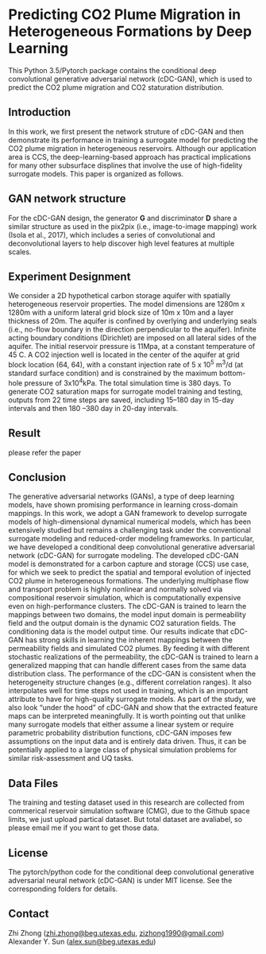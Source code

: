 # Predicting CO2 Plume Migration in Heterogeneous Formations by Deep Learning
This Python 3.5/Pytorch package contains the conditional deep convolutional generative adversarial network (cDC-GAN), which is used to predict the CO2 plume migration and CO2 staturation distribution. 
## Introduction
In this work, we first present the network struture of cDC-GAN and then demonstrate its performance in training a surrogate model for predicting the CO2 plume migration in heterogeneous reservoirs. Although our application area is CCS, the deep-learning-based approach has practical implications for many other subsurface displines that involve the use of high-fidelity surrogate models. This paper is organized as follows. 
## GAN network structure
For the cDC-GAN design, the generator **__G__** and discriminator **__D__** share a similar structure as used in the pix2pix (i.e., image-to-image mapping) work (Isola et al., 2017), which includes a series of convolutional and deconvolutional layers to help discover high level features at multiple scales. 

## Experiment Designment
We consider a 2D hypothetical carbon storage aquifer with spatially heterogeneous reservoir properties. The model dimensions are 1280m x 1280m with a uniform lateral grid block size of 10m x 10m and a layer thickness of 20m. The aquifer is confined by overlying and underlying seals (i.e., no-flow boundary in the direction perpendicular to the aquifer). Infinite acting boundary conditions (Dirichlet) are imposed on all lateral sides of the aquifer. The initial reservoir pressure is 11Mpa, at a constant temperature of 45 C. A CO2 injection well is located in the center of the aquifer at grid block location (64, 64), with a constant injection rate of 5 x 10<sup>5</sup> m<sup>3</sup>/d (at standard surface condition) and is constrained by the maximum bottom-hole pressure of 3x10<sup>4</sup>kPa. The total simulation time is 380 days. To generate CO2 saturation maps for surrogate model training and testing, outputs from 22 time steps are saved, including 15–180 day in 15-day intervals and then 180 –380 day in 20-day intervals.
## Result
please refer the paper
## Conclusion 
The generative adversarial networks (GANs), a type of deep learning models, have shown promising performance in learning cross-domain mappings. In this work, we adopt a GAN framework to develop surrogate models of high-dimensional dynamical numerical models, which has been extensively studied but remains a challenging task under the conventional surrogate modeling and reduced-order modeling frameworks. In particular, we have developed a conditional deep convolutional generative adversarial network (cDC-GAN) for surrogate modeling. The developed cDC-GAN model is demonstrated for a carbon capture and storage (CCS) use case, for which we seek to predict the spatial and temporal evolution of injected CO2 plume in heterogeneous formations. The underlying multiphase flow and transport problem is highly nonlinear and normally solved via compositional reservoir simulation, which is computationally expensive even on high-performance clusters. The cDC-GAN is trained to learn the mappings between two domains, the model input domain is permeability field and the output domain is the dynamic CO2 saturation fields. The conditioning data is the model output time. Our results indicate that cDC-GAN has strong skills in learning the inherent mappings between the permeability fields and simulated CO2 plumes. By feeding it with different stochastic realizations of the permeability, the cDC-GAN is trained to learn a generalized mapping that can handle different cases from the same data distribution class. The performance of the cDC-GAN is consistent when the heterogeneity structure changes (e.g., different correlation ranges). It also interpolates well for time steps not used in training, which is an important attribute to have for high-quality surrogate models. As part of the study, we also look “under the hood” of cDC-GAN and show that the extracted feature maps can be interpreted meaningfully. It is worth pointing out that unlike many surrogate models that either assume a linear system or require parametric probability distribution functions, cDC-GAN imposes few assumptions on the input data and is entirely data driven. Thus, it can be potentially applied to a large class of physical simulation problems for similar risk-assessment and UQ tasks.
## Data Files
The training and testing dataset used in this research are collected from commerical reservoir simulation software (CMG), due to the Github space limits, we just upload partical dataset. But total dataset are avaliabel, so please email me if you want to get those data. 

## License
The pytorch/python code for the conditional deep convolutional generative adversarial neural network (cDC-GAN) is under MIT license. See the corresponding folders for details.

## Contact
Zhi Zhong (zhi.zhong@beg.utexas.edu, zizhong1990@gmail.com)
Alexander Y. Sun (alex.sun@beg.utexas.edu)

